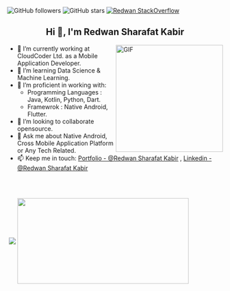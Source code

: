 ![GitHub followers](https://img.shields.io/github/followers/RedwanSharafatKabir?logo=GitHub&style=flat-square)
![GitHub stars](https://img.shields.io/github/stars/RedwanSharafatKabir?logo=GitHub&style=flat-square)
[![Redwan StackOverflow](https://stackoverflow-badge.vercel.app/?userID=9805630)](https://stackoverflow.com/users/9805630/redwan)


<h2 align="center">Hi 👋, I'm Redwan Sharafat Kabir</h1>  

<img align="right" width="250" height="250" alt="GIF" src="https://user-images.githubusercontent.com/37416018/175465859-c1142ecf-72d0-4df7-9c8e-fb37f3b59e68.gif?raw=true" width="400" height="250" />

- 🔭 I’m currently working at CloudCoder Ltd. as a Mobile Application Developer.
- 🌱 I’m learning Data Science & Machine Learning.
- 🔭 I’m proficient in working with:
  - Programming Languages : Java, Kotlin, Python, Dart.
  - Framewrok : Native Android, Flutter.
- 👯 I’m looking to collaborate opensource.
- 💬 Ask me about Native Android, Cross Mobile Application Platform or Any Tech Related.
- 📫 Keep me in touch: [Portfolio - @Redwan Sharafat Kabir](https://redwansharafatkabir.github.io/Portfolio/) , [Linkedin - @Redwan Sharafat Kabir](https://www.linkedin.com/in/redwan-sharafat/)

<br>
<br>

<p></p>
<p>&nbsp;<img  align="center" src="https://github-readme-stats.vercel.app/api/top-langs/?username=RedwanSharafatKabir&theme=radical&show_icons=true&locale=en"/>
<img  align="center" src="https://github-readme-stats.vercel.app/api?username=RedwanSharafatKabir&theme=radical&show_icons=true&locale=en" width="400" height="200"/>

<p></p>
